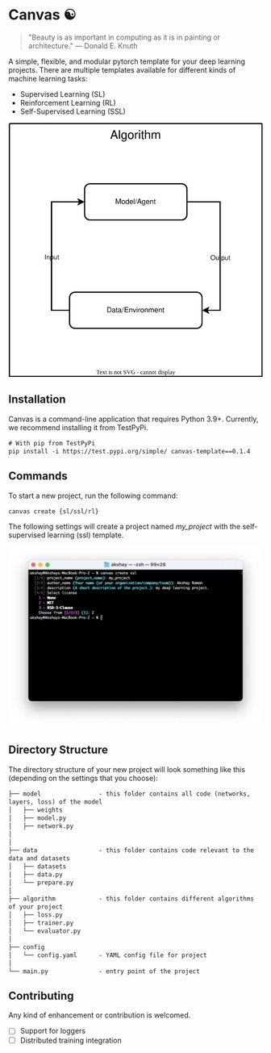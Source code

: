 # Canvas ☯︎

> "Beauty is as important in computing as it is in painting or architecture." — Donald E. Knuth

A simple, flexible, and modular pytorch template for your deep learning projects. There are multiple templates available for different kinds of machine learning tasks:

- Supervised Learning (SL)
- Reinforcement Learning (RL)
- Self-Supervised Learning (SSL)

<p align="center">
<img src="https://raw.githubusercontent.com/ramanakshay/canvas/main/docs/assets/architecture.svg">
</p>

## Installation

Canvas is a command-line application that requires Python 3.9+. Currently, we recommend installing it from TestPyPi.

```
# With pip from TestPyPi
pip install -i https://test.pypi.org/simple/ canvas-template==0.1.4
```

## Commands

To start a new project, run the following command:

```
canvas create {sl/ssl/rl}
```

The following settings will create a project named *my_project* with the self-supervised learning (ssl) template. 

<p align="center">
<img src="https://raw.githubusercontent.com/ramanakshay/canvas/main/docs/assets/terminal_output.png">
</p>


## Directory Structure

The directory structure of your new project will look something like this (depending on the settings that you choose):

```
├── model                - this folder contains all code (networks, layers, loss) of the model
│   ├── weights
│   ├── model.py
│   ├── network.py
│   
│
├── data                 - this folder contains code relevant to the data and datasets
│   ├── datasets
|   ├── data.py
│   └── prepare.py
│
├── algorithm            - this folder contains different algorithms of your project
│   ├── loss.py  
│   ├── trainer.py
│   └── evaluator.py
│
├── config
│   └── config.yaml      - YAML config file for project
│
└── main.py              - entry point of the project

```


## Contributing

Any kind of enhancement or contribution is welcomed.

- [ ] Support for loggers
- [ ] Distributed training integration
